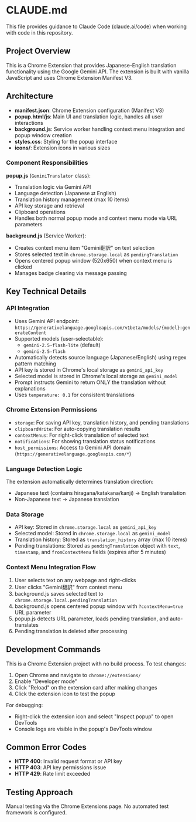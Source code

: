 # CLAUDE.md

This file provides guidance to Claude Code (claude.ai/code) when working with code in this repository.

## Project Overview

This is a Chrome Extension that provides Japanese-English translation functionality using the Google Gemini API. The extension is built with vanilla JavaScript and uses Chrome Extension Manifest V3.

## Architecture

- **manifest.json**: Chrome Extension configuration (Manifest V3)
- **popup.html/js**: Main UI and translation logic, handles all user interactions
- **background.js**: Service worker handling context menu integration and popup window creation
- **styles.css**: Styling for the popup interface
- **icons/**: Extension icons in various sizes

### Component Responsibilities

**popup.js** (`GeminiTranslator` class):
- Translation logic via Gemini API
- Language detection (Japanese ⇄ English)
- Translation history management (max 10 items)
- API key storage and retrieval
- Clipboard operations
- Handles both normal popup mode and context menu mode via URL parameters

**background.js** (Service Worker):
- Creates context menu item "Gemini翻訳" on text selection
- Stores selected text in `chrome.storage.local` as `pendingTranslation`
- Opens centered popup window (520x650) when context menu is clicked
- Manages badge clearing via message passing

## Key Technical Details

### API Integration
- Uses Gemini API endpoint: `https://generativelanguage.googleapis.com/v1beta/models/{model}:generateContent`
- Supported models (user-selectable):
  - `gemini-2.5-flash-lite` (default)
  - `gemini-2.5-flash`
- Automatically detects source language (Japanese/English) using regex pattern matching
- API key is stored in Chrome's local storage as `gemini_api_key`
- Selected model is stored in Chrome's local storage as `gemini_model`
- Prompt instructs Gemini to return ONLY the translation without explanations
- Uses `temperature: 0.1` for consistent translations

### Chrome Extension Permissions
- `storage`: For saving API key, translation history, and pending translations
- `clipboardWrite`: For auto-copying translation results
- `contextMenus`: For right-click translation of selected text
- `notifications`: For showing translation status notifications
- `host_permissions`: Access to Gemini API domain (`https://generativelanguage.googleapis.com/*`)

### Language Detection Logic
The extension automatically determines translation direction:
- Japanese text (contains hiragana/katakana/kanji) → English translation
- Non-Japanese text → Japanese translation

### Data Storage
- API key: Stored in `chrome.storage.local` as `gemini_api_key`
- Selected model: Stored in `chrome.storage.local` as `gemini_model`
- Translation history: Stored as `translation_history` array (max 10 items)
- Pending translations: Stored as `pendingTranslation` object with `text`, `timestamp`, and `fromContextMenu` fields (expires after 5 minutes)

### Context Menu Integration Flow
1. User selects text on any webpage and right-clicks
2. User clicks "Gemini翻訳" from context menu
3. background.js saves selected text to `chrome.storage.local.pendingTranslation`
4. background.js opens centered popup window with `?contextMenu=true` URL parameter
5. popup.js detects URL parameter, loads pending translation, and auto-translates
6. Pending translation is deleted after processing

## Development Commands

This is a Chrome Extension project with no build process. To test changes:

1. Open Chrome and navigate to `chrome://extensions/`
2. Enable "Developer mode"
3. Click "Reload" on the extension card after making changes
4. Click the extension icon to test the popup

For debugging:
- Right-click the extension icon and select "Inspect popup" to open DevTools
- Console logs are visible in the popup's DevTools window

## Common Error Codes

- **HTTP 400**: Invalid request format or API key
- **HTTP 403**: API key permissions issue
- **HTTP 429**: Rate limit exceeded

## Testing Approach

Manual testing via the Chrome Extensions page. No automated test framework is configured.